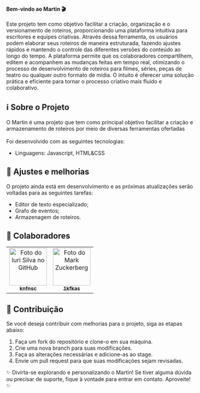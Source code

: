 <b>Bem-vindo ao Martin 🎬</b> <br> <br>
Este projeto tem como objetivo facilitar a criação, organização e o versionamento de roteiros, proporcionando uma plataforma intuitiva para escritores e equipes criativas. Através dessa ferramenta, os usuários podem elaborar seus roteiros de maneira estruturada, fazendo ajustes rápidos e mantendo o controle das diferentes versões do conteúdo ao longo do tempo. A plataforma permite que os colaboradores compartilhem, editem e acompanhem as mudanças feitas em tempo real, otimizando o processo de desenvolvimento de roteiros para filmes, séries, peças de teatro ou qualquer outro formato de mídia. O intuito é oferecer uma solução prática e eficiente para tornar o processo criativo mais fluido e colaborativo.

## ℹ️ Sobre o Projeto
O Martin é uma projeto que tem como principal objetivo facilitar a criação e armazenamento de roteiros por meio de diversas ferramentas ofertadas  <br> <br>Foi desenvolvido com as seguintes tecnologias:
<ul>
  <li>Linguagens: Javascript, HTML&CSS</li>
</ul>

## 🔨 Ajustes e melhorias
O projeto ainda está em desenvolvimento e as próximas atualizações serão voltadas para as seguintes tarefas:
<ul>
  <li>Editor de texto especializado;</li>
  <li>Grafo de eventos;</li>
  <li>Armazenagem de roteiros.</li>
</ul>

## 🤝 Colaboradores
<table>
  <tr>
    <td align="center">
      <a href="https://github.com/knfnsc" title="defina o título do link">
        <img src="https://avatars.githubusercontent.com/u/140078830?v=4" width="100px;" alt="Foto do Iuri Silva no GitHub"/><br>
        <sub>
          <b>knfnsc</b>
        </sub>
      </a>
    </td>
    <td align="center">
      <a href="https://github.com/1kfkas" title="defina o título do link">
        <img src="https://avatars.githubusercontent.com/u/48663613?v=4" width="100px;" alt="Foto do Mark Zuckerberg"/><br>
        <sub>
          <b>1kfkas</b>
        </sub>
      </a>
    </td>
  </tr>
</table>

## 📝 Contribuição
Se você deseja contribuir com melhorias para o projeto, siga as etapas abaixo:
<ol>
  <li>Faça um fork do repositório e clone-o em sua máquina.</li>
  <li>Crie uma nova branch para suas modificações.</li>
  <li>Faça as alterações necessárias e adicione-as ao stage.</li>
  <li>Envie um pull request para que suas modificações sejam revisadas.</li>
</ol>

✨ Divirta-se explorando e personalizando o Martin! Se tiver alguma dúvida ou precisar de suporte, fique à vontade para entrar em contato. Aproveite! ✨
